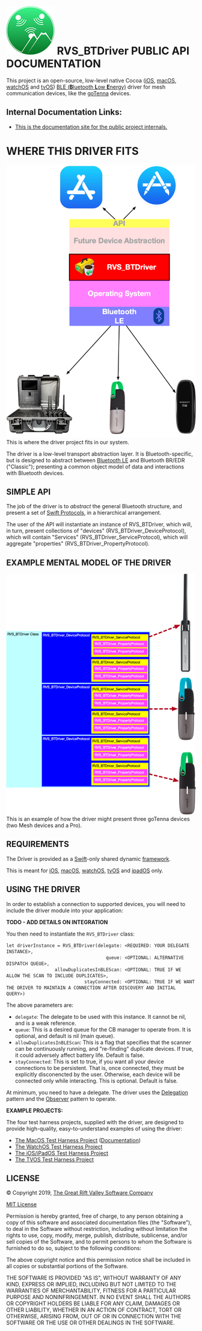 ![Icon](./icon.png)
RVS_BTDriver PUBLIC API DOCUMENTATION
=
This project is an open-source, low-level native Cocoa ([iOS](https://apple.com/ios), [macOS](https://apple.com/macos), [watchOS](https:apple.com/watchos) and [tvOS](https://apple.com/tvos)) [BLE (**B**luetooth **L**ow **E**nergy)](https://www.bluetooth.com) driver for mesh communication devices, like the  [goTenna](https://gotenna.com) devices.

Internal Documentation Links:
-

- [This is the documentation site for the public project internals.](https://riftvalleysoftware.github.io/RVS_GTDriver/internal/)

WHERE THIS DRIVER FITS
=

![Overall Image](./img/SystemBlock.png)
This is where the driver project fits in our system.

The driver is a low-level transport abstraction layer. It is Bluetooth-specific, but is designed to abstract between [Bluetooth LE](https://en.wikipedia.org/wiki/Bluetooth_Low_Energy) and Bluetooth BR/EDR ("Classic"); presenting a common object model of data and interactions with Bluetooth devices.

SIMPLE API
-
The job of the driver is to *abstract* the general Bluetooth structure, and present a set of [Swift Protocols](https://docs.swift.org/swift-book/LanguageGuide/Protocols.html), in a hierarchical arrangement.

The user of the API will instantiate an instance of RVS_BTDriver, which will, in turn, present collections of "devices" (RVS_BTDriver_DeviceProtocol), which will contain "Services" (RVS_BTDriver_ServiceProtocol), which will aggregate "properties" (RVS_BTDriver_PropertyProtocol).

EXAMPLE MENTAL MODEL OF THE DRIVER
-
![Block Diagram](./img/MentalModel.png)
This is an example of how the driver might present three goTenna devices (two Mesh devices and a Pro).

REQUIREMENTS
-
The Driver is provided as a [Swift](https://developer.apple.com/swift/)-only shared dynamic [framework](https://developer.apple.com/library/archive/documentation/MacOSX/Conceptual/BPFrameworks/Frameworks.html).

This is meant for [iOS](https://www.apple.com/ios/), [macOS](https://www.apple.com/macos/), [watchOS](https://www.apple.com/watchos/), [tvOS](https://www.apple.com/tvos/) and [ipadOS](https://www.apple.com/ipados/) only.

USING THE DRIVER
-
In order to establish a connection to supported devices, you will need to include the driver module into your application:

**TODO - ADD DETAILS ON INTEGRATION**

You then need to instantiate the `RVS_BTDriver` class:

    let driverInstance = RVS_BTDriver(delegate: <REQUIRED: YOUR DELEGATE INSTANCE>,
                                         queue: <OPTIONAL: ALTERNATIVE DISPATCH QUEUE>,
                      allowDuplicatesInBLEScan: <OPTIONAL: TRUE IF WE ALLOW THE SCAN TO INCLUDE DUPLICATES>,
                                 stayConnected: <OPTIONAL: TRUE IF WE WANT THE DRIVER TO MAINTAIN A CONNECTION AFTER DISCOVERY AND INITIAL QUERY>)


The above parameters are:
- `delegate`: The delegate to be used with this instance. It cannot be nil, and is a weak reference.
- `queue`: This is a desired queue for the CB manager to operate from. It is optional, and default is nil (main queue).
- `allowDuplicatesInBLEScan`: This is a flag that specifies that the scanner can be continuously running, and "re-finding" duplicate devices.  If true, it could adversely affect battery life. Default is false.
- `stayConnected`:  This is set to true, if you want all your device connections to be persistent. That is, once connected, they must be explicitly disconencted by the user. Otherwise, each device will be connected only while interacting. This is optional. Default is false.

At minimum, you need to have a delegate. The driver uses the [Delegation](https://en.wikipedia.org/wiki/Delegation_pattern) pattern and the [Observer](https://en.wikipedia.org/wiki/Observer_pattern) pattern to operate.

**EXAMPLE PROJECTS:**

The four test harness projects, supplied with the driver, are designed to provide high-quality, easy-to-understand examples of using the driver:

- [The MacOS Test Harness Project](https://github.com/RiftValleySoftware/RVS_GTDriver/tree/master/RVS_BTDriver_MacOS_Test_Harness) ([Documentation](https://riftvalleysoftware.github.io/RVS_GTDriver/macOSTestHarness))
- [The WatchOS Test Harness Project](https://github.com/RiftValleySoftware/RVS_GTDriver/tree/master/RVS_BTDriver_WatchOS_Test_Harness)
- [The iOS/iPadOS Test Harness Project](https://github.com/RiftValleySoftware/RVS_GTDriver/tree/master/RVS_BTDriver_iOS_Test_Harness)
- [The TVOS Test Harness Project](https://github.com/RiftValleySoftware/RVS_GTDriver/tree/master/RVS_BTDriver_tvOS_Test_Harness)

LICENSE
-
© Copyright 2019, [The Great Rift Valley Software Company](https://riftvalleysoftware.com)

[MIT License](https://opensource.org/licenses/MIT)

Permission is hereby granted, free of charge, to any person obtaining a copy of this software and associated documentation
files (the "Software"), to deal in the Software without restriction, including without limitation the rights to use, copy,
modify, merge, publish, distribute, sublicense, and/or sell copies of the Software, and to permit persons to whom the
Software is furnished to do so, subject to the following conditions:

The above copyright notice and this permission notice shall be included in all copies or substantial portions of the Software.

THE SOFTWARE IS PROVIDED "AS IS", WITHOUT WARRANTY OF ANY KIND, EXPRESS OR IMPLIED, INCLUDING BUT NOT LIMITED TO THE WARRANTIES
OF MERCHANTABILITY, FITNESS FOR A PARTICULAR PURPOSE AND NONINFRINGEMENT.
IN NO EVENT SHALL THE AUTHORS OR COPYRIGHT HOLDERS BE LIABLE FOR ANY CLAIM, DAMAGES OR OTHER LIABILITY, WHETHER IN AN ACTION OF
CONTRACT, TORT OR OTHERWISE, ARISING FROM, OUT OF OR IN CONNECTION WITH THE SOFTWARE OR THE USE OR OTHER DEALINGS IN THE SOFTWARE.
